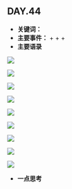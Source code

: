 ## DAY.44
+ **关键词：**
+ **主要事件：**
    + 
    + 
    + 
+ **主要语录**


![](./_image/850147769214748896.png)


![](./_image/78190402224568614.png)


![](./_image/310138153389210812.png)


![](./_image/903506591013600155.png)

![](./_image/609237610980673841.png)

![](./_image/901905647884488554.jpg)


![](./_image/273582561896190274.png)


![](./_image/718868479788443775.png)


![](./_image/706246866209727713.png)











+ **一点思考**